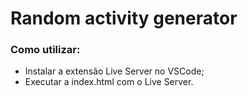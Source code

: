 # Random activity generator

### Como utilizar:

* Instalar a extensão Live Server no VSCode;
* Executar a index.html com o Live Server.